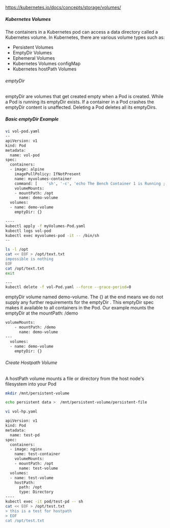 
https://kubernetes.io/docs/concepts/storage/volumes/

##### Kubernetes Volumes

The containers in a Kubernetes pod can access a data directory called a Kubernetes volume.
In Kubernetes, there are various volume types such as:

- Persistent Volumes
- EmptyDir Volumes
- Ephemeral Volumes
- Kubernetes Volumes configMap
- Kubernetes hostPath Volumes

###### emptyDir

emptyDir are volumes that get created empty when a Pod is created. While a Pod is running its emptyDir exists. If a container in a Pod crashes the emptyDir content is unaffected. Deleting a Pod deletes all its emptyDirs.

##### Basic emptyDir Example

``````sh
vi vol-pod.yaml
--
apiVersion: v1
kind: Pod
metadata:
  name: vol-pod
spec:
  containers:
  - image: alpine
    imagePullPolicy: IfNotPresent
    name: myvolumes-container    
    command: [    'sh', '-c', 'echo The Bench Container 1 is Running ; sleep 3600']    
    volumeMounts:
    - mountPath: /opt
      name: demo-volume
  volumes:
  - name: demo-volume
    emptyDir: {}

----
kubectl apply -f myVolumes-Pod.yaml
kubectl logs vol-pod
kubectl exec myvolumes-pod -it -- /bin/sh
--

ls -l /opt
cat << EOF > /opt/text.txt
impossible is nothing
EOF
cat /opt/text.txt
exit

---
kubectl delete -f vol-Pod.yaml --force --grace-period=0

``````

emptyDir volume named demo-volume. The {} at the end means we do not supply any further requirements for the emptyDir .
This emptyDir spec makes it available to all containers in the Pod. Our example mounts the emptyDir at the mountPath: /demo
``````sh
volumeMounts:
    - mountPath: /demo
      name: demo-volume
---      
  volumes:
  - name: demo-volume
    emptyDir: {}
``````

###### Create Hostpath Volume
A hostPath volume mounts a file or directory from the host node's filesystem into your Pod

``````sh
mkdir /mnt/persistent-volume

echo persistent data >  /mnt/persistent-volume/persistent-file
``````
``````sh
vi vol-hp.yaml

apiVersion: v1
kind: Pod
metadata:
  name: test-pd
spec:
  containers:
  - image: nginx
    name: test-container
    volumeMounts:
    - mountPath: /opt
      name: test-volume
  volumes:
  - name: test-volume
    hostPath:
      path: /opt
      type: Directory
----
kubectl exec -it pod/test-pd -- sh
cat << EOF > /opt/test.txt
> this is a test for hostpath
> EOF
cat /opt/test.txt
``````
``````sh


``````
